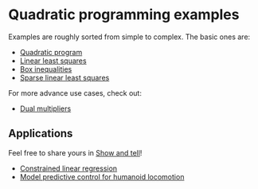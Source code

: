 # Quadratic programming examples

Examples are roughly sorted from simple to complex. The basic ones are:

- [Quadratic program](quadratic_program.py)
- [Linear least squares](least_squares.py)
- [Box inequalities](box_inequalities.py)
- [Sparse linear least squares](sparse_least_squares.py)

For more advance use cases, check out:

- [Dual multipliers](dual_multipliers.py)

## Applications

Feel free to share yours in [Show and tell](https://github.com/qpsolvers/qpsolvers/discussions/categories/show-and-tell)!

- [Constrained linear regression](constrained_linear_regression.py)
- [Model predictive control for humanoid locomotion](model_predictive_control.py)
